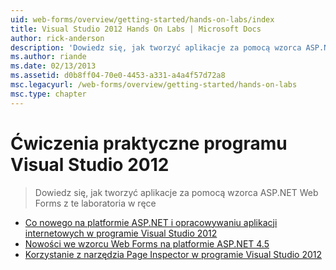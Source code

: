 ```yaml
---
uid: web-forms/overview/getting-started/hands-on-labs/index
title: Visual Studio 2012 Hands On Labs | Microsoft Docs
author: rick-anderson
description: 'Dowiedz się, jak tworzyć aplikacje za pomocą wzorca ASP.NET Web Forms z te laboratoria w ręce'
ms.author: riande
ms.date: 02/13/2013
ms.assetid: d0b8ff04-70e0-4453-a331-a4a4f57d72a8
msc.legacyurl: /web-forms/overview/getting-started/hands-on-labs
msc.type: chapter
---
```

<a name="visual-studio-2012-hands-on-labs"></a>Ćwiczenia praktyczne programu Visual Studio 2012
====================
> Dowiedz się, jak tworzyć aplikacje za pomocą wzorca ASP.NET Web Forms z te laboratoria w ręce


- [Co nowego na platformie ASP.NET i opracowywaniu aplikacji internetowych w programie Visual Studio 2012](whats-new-in-aspnet-and-web-development-in-visual-studio-2012.md)
- [Nowości we wzorcu Web Forms na platformie ASP.NET 4.5](whats-new-in-web-forms-in-aspnet-45.md)
- [Korzystanie z narzędzia Page Inspector w programie Visual Studio 2012](using-page-inspector-in-visual-studio-2012.md)
